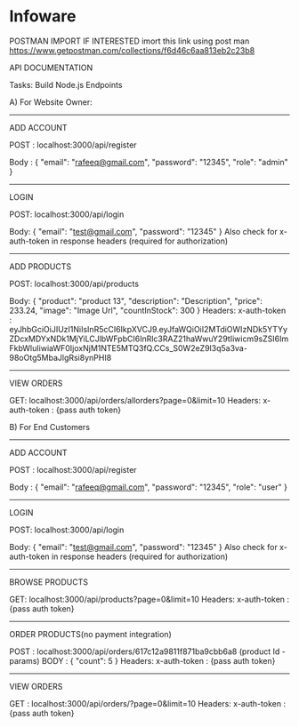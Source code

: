# Infoware


POSTMAN IMPORT IF INTERESTED
imort this link using post man
https://www.getpostman.com/collections/f6d46c6aa813eb2c23b8


API DOCUMENTATION



Tasks: Build Node.js Endpoints

  A)
For Website Owner:

******************************************************************************
ADD ACCOUNT

POST : localhost:3000/api/register

Body : {
    "email": "rafeeq@gmail.com",
    "password": "12345",
    "role": "admin"
}
 
 ******************************************************************************
LOGIN

POST:  localhost:3000/api/login
 
Body: {
    "email": "test@gmail.com",
    "password": "12345"
} 
Also check for x-auth-token in response headers (required for authorization)
 
 ******************************************************************************
ADD PRODUCTS

POST: localhost:3000/api/products

Body: {
    "product": "product 13",
    "description": "Description",
    "price": 233.24,
    "image": "Image Url",
    "countInStock": 300
}
Headers: x-auth-token : 
eyJhbGciOiJIUzI1NiIsInR5cCI6IkpXVCJ9.eyJfaWQiOiI2MTdiOWIzNDk5YTYyZDcxMDYxNDk1MjYiLCJlbWFpbCI6InRlc3RAZ21haWwuY29tIiwicm9sZSI6ImFkbWluIiwiaWF0IjoxNjM1NTE5MTQ3fQ.CCs_S0W2eZ9l3q5a3va-98oOtg5MbaJlgRsi8ynPHI8

******************************************************************************
VIEW ORDERS

GET: localhost:3000/api/orders/allorders?page=0&limit=10 
Headers: x-auth-token : {pass auth token}




   B)
For End Customers
******************************************************************************
ADD ACCOUNT

POST : localhost:3000/api/register

Body : {
    "email": "rafeeq@gmail.com",
    "password": "12345",
    "role": "user"
}

******************************************************************************
LOGIN

POST:  localhost:3000/api/login
 
Body: {
    "email": "test@gmail.com",
    "password": "12345"
} 
Also check for x-auth-token in response headers (required for authorization)
 
******************************************************************************
BROWSE PRODUCTS

GET: localhost:3000/api/products?page=0&limit=10
Headers: x-auth-token : {pass auth token}

******************************************************************************
ORDER PRODUCTS(no payment integration)

POST : localhost:3000/api/orders/617c12a9811f871ba9cbb6a8 (product Id - params)
BODY : {
    "count": 5
}
Headers: x-auth-token : {pass auth token}

******************************************************************************
VIEW ORDERS

GET : localhost:3000/api/orders/?page=0&limit=10
Headers: x-auth-token : {pass auth token}

